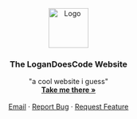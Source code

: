 <div align="center">
  <a href="https://github.com/othneildrew/Best-README-Template">
    <img src="https://win98icons.alexmeub.com/icons/png/world_network_directories-3.png" alt="Logo" width="80" height="80">
  </a>

  <h3 align="center">The LoganDoesCode Website</h3>

  <p align="center">
    "a cool website i guess"
    <br />
    <a href="https://logandoescode.github.io/"><strong>Take me there »</strong></a>
    <br />
    <br />
    <a href="https://github.com/othneildrew/Best-README-Template">Email</a>
    ·
    <a href="https://github.com/logandoescode/logandoescode.github.io/issues">Report Bug</a>
    ·
    <a href="https://github.com/logandoescode/logandoescode.github.io/issues">Request Feature</a>
  </p>
</div>
